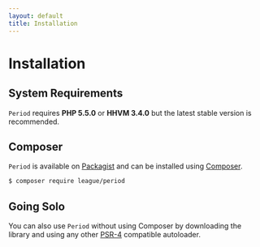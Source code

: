 ```yaml
---
layout: default
title: Installation
---
```


# Installation

## System Requirements

`Period` requires **PHP 5.5.0** or **HHVM 3.4.0** but the latest stable version is recommended.

## Composer

`Period` is available on [Packagist](https://packagist.org/packages/league/period) and can be installed using [Composer](https://getcomposer.org/).

~~~bash
$ composer require league/period
~~~

## Going Solo

You can also use `Period` without using Composer by downloading the library and using any other [PSR-4](http://www.php-fig.org/psr/psr-4/) compatible autoloader.
